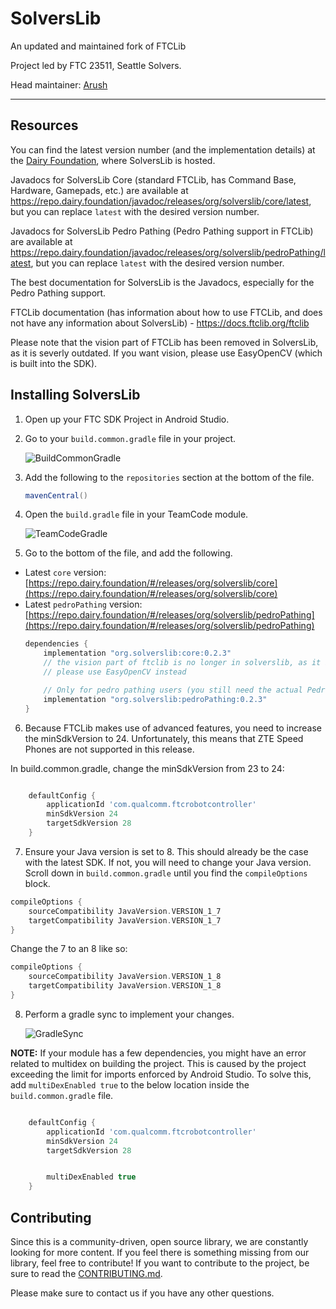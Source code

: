 # SolversLib

An updated and maintained fork of FTCLib

Project led by FTC 23511, Seattle Solvers.

Head maintainer: [Arush](https://github.com/ArushYadlapati)

---
## Resources
You can find the latest version number (and the implementation details) at the [Dairy Foundation](https://repo.dairy.foundation/#/releases/org/solverslib/core), where SolversLib is hosted.

Javadocs for SolversLib Core (standard FTCLib, has Command Base, Hardware, Gamepads, etc.) are available at <https://repo.dairy.foundation/javadoc/releases/org/solverslib/core/latest>, but you can replace `latest` with the desired version number.


Javadocs for SolversLib Pedro Pathing (Pedro Pathing support in FTCLib) are available at <https://repo.dairy.foundation/javadoc/releases/org/solverslib/pedroPathing/latest>, but you can replace `latest` with the desired version number.

The best documentation for SolversLib is the Javadocs, especially for the Pedro Pathing support.

FTCLib documentation (has information about how to use FTCLib, and does not have any information about SolversLib) - <https://docs.ftclib.org/ftclib>

Please note that the vision part of FTCLib has been removed in SolversLib, as it is severly outdated. If you want vision, please use EasyOpenCV (which is built into the SDK).

## Installing SolversLib

1. Open up your FTC SDK Project in Android Studio.

2. Go to your `build.common.gradle` file in your project.

    ![BuildCommonGradle](https://github.com/OpenFTC/EasyOpenCV/blob/master/doc/images/build-common-gradle.png)
    
3. Add the following to the `repositories` section at the bottom of the file.

   ```groovy
   mavenCentral()
   ```
    
4. Open the `build.gradle` file in your TeamCode module. 
    
    ![TeamCodeGradle](https://github.com/OpenFTC/EasyOpenCV/blob/master/doc/images/teamcode-gradle.png)
    
5. Go to the bottom of the file, and add the following.
- Latest `core` version: [https://repo.dairy.foundation/#/releases/org/solverslib/core](https://repo.dairy.foundation/#/releases/org/solverslib/core)
- Latest `pedroPathing` version: [https://repo.dairy.foundation/#/releases/org/solverslib/pedroPathing](https://repo.dairy.foundation/#/releases/org/solverslib/pedroPathing)
    ```groovy
    dependencies {
        implementation "org.solverslib:core:0.2.3"
        // the vision part of ftclib is no longer in solverslib, as it is extremely old
        // please use EasyOpenCV instead

        // Only for pedro pathing users (you still need the actual Pedro Pathing library installed for this):
        implementation "org.solverslib:pedroPathing:0.2.3"
    }
    ```

6. Because FTCLib makes use of advanced features, you need to increase the minSdkVersion to 24. Unfortunately, this means that ZTE Speed Phones are not supported in this release.

In build.common.gradle, change the minSdkVersion from 23 to 24:
```groovy

    defaultConfig {
        applicationId 'com.qualcomm.ftcrobotcontroller'
        minSdkVersion 24
        targetSdkVersion 28
    }
```
7. Ensure your Java version is set to 8. This should already be the case with the latest SDK.
If not, you will need to change your Java version. Scroll down in `build.common.gradle` until you find the `compileOptions` block.
```groovy
compileOptions {
    sourceCompatibility JavaVersion.VERSION_1_7
    targetCompatibility JavaVersion.VERSION_1_7
}
```
Change the 7 to an 8 like so:
```groovy
compileOptions {
    sourceCompatibility JavaVersion.VERSION_1_8
    targetCompatibility JavaVersion.VERSION_1_8
}
```
    
8. Perform a gradle sync to implement your changes.

    ![GradleSync](https://github.com/OpenFTC/EasyOpenCV/blob/master/doc/images/gradle-sync.png)


__NOTE:__ If your module has a few dependencies, you might have an error related to multidex on building the project.
This is caused by the project exceeding the limit for imports enforced by Android Studio. To solve this, 
add `multiDexEnabled true` to the below location inside the `build.common.gradle` file.

```groovy

    defaultConfig {
        applicationId 'com.qualcomm.ftcrobotcontroller'
        minSdkVersion 24
        targetSdkVersion 28


        multiDexEnabled true
    }
```

## Contributing

Since this is a community-driven, open source library, we are constantly looking for more content. If you feel there is something missing from our library, feel free to contribute! If you want to contribute to the project, be sure to read the [CONTRIBUTING.md](.github/CONTRIBUTING.md).

Please make sure to contact us if you have any other questions.
